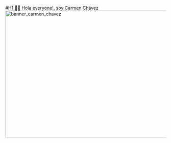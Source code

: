#H1 👋🏼 Hola everyone!, soy Carmen Chávez 
<img width="1584" height="398" alt="banner_carmen_chavez" src="https://github.com/user-attachments/assets/dfb3a746-1f5b-48ca-ad24-a40516ca4980" />
